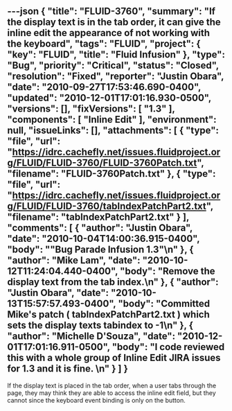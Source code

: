 ---json
{
  "title": "FLUID-3760",
  "summary": "If the display text is in the tab order, it can give the inline edit the appearance of not working with the keyboard",
  "tags": "FLUID",
  "project": {
    "key": "FLUID",
    "title": "Fluid Infusion"
  },
  "type": "Bug",
  "priority": "Critical",
  "status": "Closed",
  "resolution": "Fixed",
  "reporter": "Justin Obara",
  "date": "2010-09-27T17:53:46.690-0400",
  "updated": "2010-12-01T17:01:16.930-0500",
  "versions": [],
  "fixVersions": [
    "1.3"
  ],
  "components": [
    "Inline Edit"
  ],
  "environment": null,
  "issueLinks": [],
  "attachments": [
    {
      "type": "file",
      "url": "https://idrc.cachefly.net/issues.fluidproject.org/FLUID/FLUID-3760/FLUID-3760Patch.txt",
      "filename": "FLUID-3760Patch.txt"
    },
    {
      "type": "file",
      "url": "https://idrc.cachefly.net/issues.fluidproject.org/FLUID/FLUID-3760/tabIndexPatchPart2.txt",
      "filename": "tabIndexPatchPart2.txt"
    }
  ],
  "comments": [
    {
      "author": "Justin Obara",
      "date": "2010-10-04T14:00:36.915-0400",
      "body": "\"Bug Parade Infusion 1.3\"\n"
    },
    {
      "author": "Mike Lam",
      "date": "2010-10-12T11:24:04.440-0400",
      "body": "Remove the display text from the tab index.\n"
    },
    {
      "author": "Justin Obara",
      "date": "2010-10-13T15:57:57.493-0400",
      "body": "Committed Mike's patch ( tabIndexPatchPart2.txt ) which sets the display texts tabindex to -1\n"
    },
    {
      "author": "Michelle D'Souza",
      "date": "2010-12-01T17:01:16.911-0500",
      "body": "I code reviewed this with a whole group of Inline Edit JIRA issues for 1.3 and it is fine.&#x20;\n"
    }
  ]
}
---
If the display text is placed in the tab order, when a user tabs through the page, they may think they are able to access the inline edit field, but they cannot since the keyboard event binding is only on the button.

        